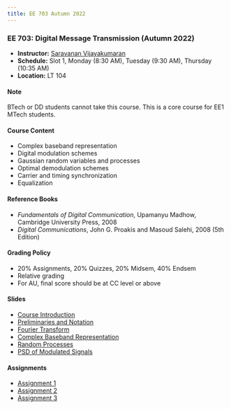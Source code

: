 ```yaml
---
title: EE 703 Autumn 2022
---
```



### EE 703: Digital Message Transmission (Autumn 2022)
  - **Instructor:** [Saravanan Vijayakumaran](http://www.ee.iitb.ac.in/~sarva)
  - **Schedule:** Slot 1, Monday (8:30 AM), Tuesday (9:30 AM), Thursday (10:35 AM)
  - **Location:** LT 104

#### Note

BTech or DD students cannot take this course. This is a core course for EE1 MTech students.

#### Course Content

  - Complex baseband representation
  - Digital modulation schemes
  - Gaussian random variables and processes
  - Optimal demodulation schemes
  - Carrier and timing synchronization
  - Equalization


#### Reference Books

  - *Fundamentals of Digital Communication*, Upamanyu Madhow, Cambridge University Press, 2008
  - *Digital Communications*, John G. Proakis and Masoud Salehi, 2008 (5th Edition)

#### Grading Policy
  - 20% Assignments, 20% Quizzes, 20% Midsem, 40% Endsem
  - Relative grading
  - For AU, final score should be at CC level or above

#### Slides
  - [Course Introduction](/courses/EE703/2022/slides/Outline.pdf)
  - [Preliminaries and Notation](/courses/EE703/2022/slides/Preliminaries.pdf)
  - [Fourier Transform](/courses/EE703/2022/slides/FourierTransform.pdf)
  - [Complex Baseband Representation](/courses/EE703/2022/slides/ComplexBaseband.pdf)
  - [Random Processes](/courses/EE703/2022/slides/RandomProcesses.pdf)
  - [PSD of Modulated Signals](/courses/EE703/2022/slides/PSDofModulatedSignals.pdf)

#### Assignments
  - [Assignment 1](/courses/EE703/2022/assignments/assignment1.pdf)
  - [Assignment 2](/courses/EE703/2022/assignments/assignment2.pdf)
  - [Assignment 3](/courses/EE703/2022/assignments/assignment3.pdf)